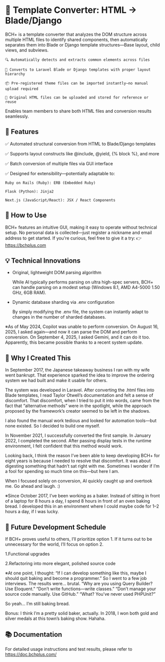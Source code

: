 # 🔄 Template Converter: HTML -> Blade/Django
BCH+ is a template converter that analyzes the DOM structure across multiple HTML files to identify shared components, then automatically separates them into Blade or Django template structures—Base layout, child views, and subviews.

    🔍 Automatically detects and extracts common elements across files
  
    🧩 Converts to Laravel Blade or Django templates with proper layout hierarchy
  
    📦 Pre-registered theme files can be imported instantly—no manual upload required
  
    📁 Original HTML files can be uploaded and stored for reference or reuse
  

Enables team members to share both HTML files and conversion results seamlessly.

## 🚀 Features
✅ Automated structural conversion from HTML to Blade/Django templates

✅ Supports layout constructs like @include, @yield, {% block %}, and more

✅ Batch conversion of multiple files via GUI interface

✅ Designed for extensibility—potentially adaptable to:

    Ruby on Rails (Ruby): ERB (Embedded Ruby)

    Flask (Python): Jinja2

    Next.js (JavaScript/React): JSX / React Components
    
## 📘 How to Use
BCH+ features an intuitive GUI, making it easy to operate without technical setup. No personal data is collected—just register a nickname and email address to get started. If you're curious, feel free to give it a try: 👉 https://bchplus.com

## 💡 Technical Innovations
- Original, lightweight DOM parsing algorithm

    While AI typically performs parsing on ultra high-spec servers, BCH+ can handle parsing on a modest setup
    (Windows 8.1, AMD A4-5000 1.50 GHz, 6GB RAM).

- Dynamic database sharding via .env configuration

    By simply modifying the .env file, the system can instantly adapt to changes in the number of sharded databases.

※As of May 2024, Copilot was unable to perform conversion. On August 16, 2025, I asked again—and now it can parse the DOM and perform conversion. On September 4, 2025, I asked Gemini, and it can do it too. Apparently, this became possible thanks to a recent system update.

## 📌 Why I Created This

In September 2017, the Japanese takeaway business I ran with my wife went bankrupt. That experience sparked the idea to improve the ordering system we had built and make it usable for others.

The system was developed in Laravel. After converting the .html files into Blade templates, I read Taylor Otwell’s documentation and felt a sense of discomfort. That discomfort, when I tried to put it into words, came from the fact that “alternative methods” were in the spotlight, while the approach proposed by the framework’s creator seemed to be left in the shadows.

I also found the manual work tedious and looked for automation tools—but none existed. So I decided to build one myself.

In November 2021, I successfully converted the first sample. In January 2022, I completed the second. After passing display tests in the runtime environment, I felt confident that this method would work.

Looking back, I think the reason I’ve been able to keep developing BCH+ for eight years is because I needed to resolve that discomfort. It was about digesting something that hadn’t sat right with me. Sometimes I wonder if I’m a fool for spending so much time on this—but here I am.

When I focused solely on conversion, AI quickly caught up and overtook me. Go ahead and laugh. :)

※Since October 2017, I’ve been working as a baker. Instead of sitting in front of a laptop for 8 hours a day, I spend 8 hours in front of an oven baking bread. I developed this in an environment where I could maybe code for 1–2 hours a day, if I was lucky.

## 📅 Future Development Schedule
If BCH+ proves useful to others, I’ll prioritize option 1. If it turns out to be unnecessary for the world, I’ll focus on option 2.

1.Functional upgrades

2.Refactoring into more elegant, polished source code

※At one point, I thought: “If I can develop something like this, maybe I should quit baking and become a programmer.” So I went to a few job interviews. The results were… brutal. “Why are you using Query Builder? Use Eloquent.” “Don’t write functions—write classes.” “Don’t manage your source code manually. Use GitHub.” “What? You’ve never used PHPUnit?”

So yeah… I’m still baking bread.

Bonus: I think I’m a pretty solid baker, actually. In 2018, I won both gold and silver medals at this town’s baking show. Hahaha.

## 📚 Documentation
For detailed usage instructions and test results, please refer to https://doc.bchplus.com/
